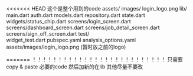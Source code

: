 <<<<<<< HEAD
这个是整个用到的code
assets/
  images/
    login_logo.png
lib/
  main.dart
  auth.dart
  models.dart
  repository.dart
  state.dart
  widgets/status_chip.dart
  screens/login_screen.dart
  screens/dashboard_screen.dart
  screens/job_detail_screen.dart
  screens/sign_off_screen.dart
test/  
  widget_test.dart
pubspec.yaml
analysis_options.yaml
assets/images/login_logo.png  (暂时放之前的logo)

=======
！！！！！！！！！！！！！！！！！！！！！！！！！！
只需要copy & paste 必要的code 然后加新的在lib 其他尽量不要改

